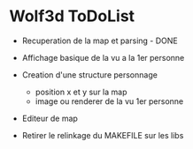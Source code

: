 # Wolf3d ToDoList

- Recuperation de la map et parsing - DONE
- Affichage basique de la vu a la 1er personne

- Creation d'une structure personnage
  - position x et y sur la map
  - image ou renderer de la vu 1er personne

- Editeur de map

- Retirer le relinkage du MAKEFILE sur les libs
